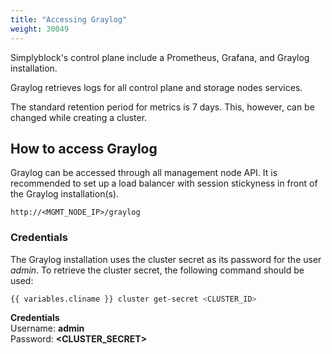 ```yaml
---
title: "Accessing Graylog"
weight: 30049
---
```


Simplyblock's control plane include a Prometheus, Grafana, and Graylog installation.

Graylog retrieves logs for all control plane and storage nodes services.

The standard retention period for metrics is 7 days. This, however, can be changed while creating a cluster.

## How to access Graylog

Graylog can be accessed through all management node API. It is recommended to set up a load balancer with session
stickyness in front of the Graylog installation(s).

```plain title="Graylog URLs"
http://<MGMT_NODE_IP>/graylog
```

### Credentials

The Graylog installation uses the cluster secret as its password for the user _admin_. To retrieve the cluster secret,
the following command should be used:

```bash title="Get the cluster secret"
{{ variables.cliname }} cluster get-secret <CLUSTER_ID>
```

**Credentials**<br/>
Username: **admin**<br/>
Password: **<CLUSTER_SECRET>**
